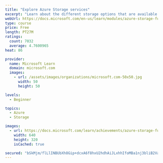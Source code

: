```yaml
---
title: "Explore Azure Storage services"
excerpt: "Learn about the different storage options that are available in Azure Storage."
webUrl: https://docs.microsoft.com/en-us/learn/modules/azure-storage-fundamentals/
type: course
price: Free
length: PT27M
ratings:
  count: 7032
  average: 4.7600965
heat: 86

provider:
  name: Microsoft Learn
  domain: microsoft.com
  images:
    - url: /assets/images/organizations/microsoft.com-50x50.jpg
      width: 50
      height: 50

levels:
  - Beginner

topics:
  - Azure
  - Storage

images:
  - url: https://docs.microsoft.com/learn/achievements/azure-storage-fundamentals-social.png
    width: 640
    height: 320
    isCached: true

secured: "bSkMjm/flLlINBUbXh8Gip+dcxA6f8hxU2hdhAiJLxhhIfoMBa1nj3bliB2VaUKFtF/S/MBtA/c6eJ9gYq2dJoStdDzYBmTjjjyc0oG3aJVHqr58drv9JopsuNfM8GxaVkHKDNm8ocjkkGHIi2GEOxJilcZakJU384LCoeje/rVXntJ1RvuHnqXmIieY3yw+0vadjbbiGas7gMVeqQrJ8t8+myPwf/IAPfHlQdGUPE0iPd7XO32ppbOlnohGjeBNYJPB868cCjlRG8dO7JhWA8wxrZTofxaEuSQyIKwrqLdHbzFH1lyGzsbqfJdwspjj1bA9w5mWy+WrdJvo7hZaBIe9ltNcixoIFgDvhhKoIIjWU0CevOH9v6yV2lXFVS6DRCGKtPSUBAKznowal53v4lOgupyStLxHElLiIYO/exc=;9YpxsDAvyObpJuaj24xjZg=="
---
```


